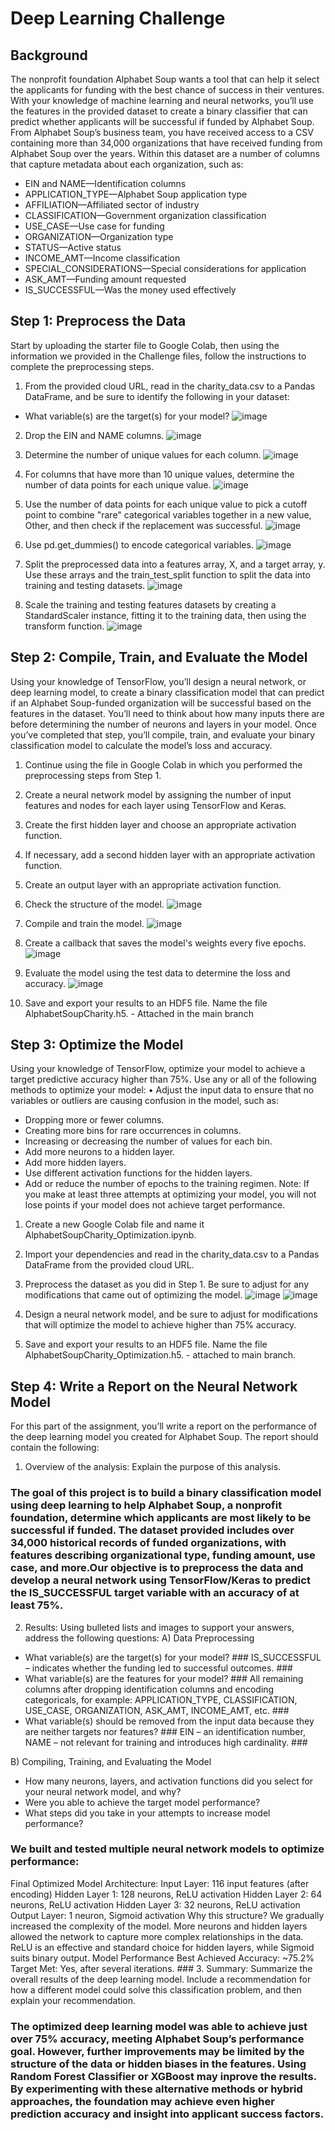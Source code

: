 # Deep Learning Challenge #
## Background ##
The nonprofit foundation Alphabet Soup wants a tool that can help it select the applicants for funding with the best chance of success in their ventures. With your knowledge of machine learning and neural networks, you’ll use the features in the provided dataset to create a binary classifier that can predict whether applicants will be successful if funded by Alphabet Soup.
From Alphabet Soup’s business team, you have received access to a CSV containing more than 34,000 organizations that have received funding from Alphabet Soup over the years. Within this dataset are a number of columns that capture metadata about each organization, such as:
+ EIN and NAME—Identification columns
+ APPLICATION_TYPE—Alphabet Soup application type
+ AFFILIATION—Affiliated sector of industry
+ CLASSIFICATION—Government organization classification
+ USE_CASE—Use case for funding
+ ORGANIZATION—Organization type
+ STATUS—Active status
+ INCOME_AMT—Income classification
+ SPECIAL_CONSIDERATIONS—Special considerations for application
+ ASK_AMT—Funding amount requested
+ IS_SUCCESSFUL—Was the money used effectively
## Step 1: Preprocess the Data ##
Start by uploading the starter file to Google Colab, then using the information we provided in the Challenge files, follow the instructions to complete the preprocessing steps.
1.	From the provided cloud URL, read in the charity_data.csv to a Pandas DataFrame, and be sure to identify the following in your dataset:
+ What variable(s) are the target(s) for your model?
![image](https://github.com/user-attachments/assets/62b12b3e-0674-426f-b3c5-609f351dad08)
 
2.	Drop the EIN and NAME columns.
![image](https://github.com/user-attachments/assets/12ff44ba-ad8a-4aa7-a8a3-2878481b533e)

3.	Determine the number of unique values for each column.
![image](https://github.com/user-attachments/assets/b7c2c7ce-b60f-43ad-9791-f3487e3a4033)

4.	For columns that have more than 10 unique values, determine the number of data points for each unique value.
![image](https://github.com/user-attachments/assets/dca4372f-5c4f-4672-8947-2b50f0ae24ac)

5.	Use the number of data points for each unique value to pick a cutoff point to combine "rare" categorical variables together in a new value, Other, and then check if the replacement was successful.
![image](https://github.com/user-attachments/assets/937df429-a0d0-4da7-bc8c-e6878d3c8f7e)

6.	Use pd.get_dummies() to encode categorical variables.
![image](https://github.com/user-attachments/assets/c0f91017-1a1e-461f-a2a1-edc508bc1016)

7.	Split the preprocessed data into a features array, X, and a target array, y. Use these arrays and the train_test_split function to split the data into training and testing datasets.
![image](https://github.com/user-attachments/assets/62567df3-694e-4dc1-a6e7-18b85069b767)

9.	Scale the training and testing features datasets by creating a StandardScaler instance, fitting it to the training data, then using the transform function.
![image](https://github.com/user-attachments/assets/2a3c761c-c2e6-4e64-a438-507d9a4cea3d)

## Step 2: Compile, Train, and Evaluate the Model ##
Using your knowledge of TensorFlow, you’ll design a neural network, or deep learning model, to create a binary classification model that can predict if an Alphabet Soup-funded organization will be successful based on the features in the dataset. You’ll need to think about how many inputs there are before determining the number of neurons and layers in your model. Once you’ve completed that step, you’ll compile, train, and evaluate your binary classification model to calculate the model’s loss and accuracy.
1.	Continue using the file in Google Colab in which you performed the preprocessing steps from Step 1.
2.	Create a neural network model by assigning the number of input features and nodes for each layer using TensorFlow and Keras.
3.	Create the first hidden layer and choose an appropriate activation function.
4.	If necessary, add a second hidden layer with an appropriate activation function.
5.	Create an output layer with an appropriate activation function.
6.	Check the structure of the model.
![image](https://github.com/user-attachments/assets/74cdba08-b307-4b3c-8b32-90d4d0e1ce5e)

7.	Compile and train the model.
![image](https://github.com/user-attachments/assets/052fd1ed-9d61-41bb-946b-9c15190c3dc9)

8.	Create a callback that saves the model's weights every five epochs.
![image](https://github.com/user-attachments/assets/bd9d1515-6485-48f9-a2a0-065f8c38b8f1)

9.	Evaluate the model using the test data to determine the loss and accuracy.
![image](https://github.com/user-attachments/assets/30033beb-bdc0-4c1e-a306-1452aeb3b7c0)

10.	Save and export your results to an HDF5 file. Name the file AlphabetSoupCharity.h5. - Attached in the main branch

## Step 3: Optimize the Model ##

Using your knowledge of TensorFlow, optimize your model to achieve a target predictive accuracy higher than 75%.
Use any or all of the following methods to optimize your model:
•	Adjust the input data to ensure that no variables or outliers are causing confusion in the model, such as:
+ Dropping more or fewer columns.
+ Creating more bins for rare occurrences in columns.
+ Increasing or decreasing the number of values for each bin.
+ Add more neurons to a hidden layer.
+ Add more hidden layers.
+ Use different activation functions for the hidden layers.
 + Add or reduce the number of epochs to the training regimen.
Note: If you make at least three attempts at optimizing your model, you will not lose points if your model does not achieve target performance.
1.	Create a new Google Colab file and name it AlphabetSoupCharity_Optimization.ipynb.
2.	Import your dependencies and read in the charity_data.csv to a Pandas DataFrame from the provided cloud URL.
3.	Preprocess the dataset as you did in Step 1. Be sure to adjust for any modifications that came out of optimizing the model.
![image](https://github.com/user-attachments/assets/69849ba7-6e7b-4998-ae16-51d2876078a4)
![image](https://github.com/user-attachments/assets/fc6633a6-c3a5-4126-8811-72e399e6d895)

4.	Design a neural network model, and be sure to adjust for modifications that will optimize the model to achieve higher than 75% accuracy.

5.	Save and export your results to an HDF5 file. Name the file AlphabetSoupCharity_Optimization.h5. - attached to main branch.
   
## Step 4: Write a Report on the Neural Network Model ##

For this part of the assignment, you’ll write a report on the performance of the deep learning model you created for Alphabet Soup.
The report should contain the following:
1.	Overview of the analysis: Explain the purpose of this analysis.
### The goal of this project is to build a binary classification model using deep learning to help Alphabet Soup, a nonprofit foundation, determine which applicants are most likely to be successful if funded. The dataset provided includes over 34,000 historical records of funded organizations, with features describing organizational type, funding amount, use case, and more.Our objective is to preprocess the data and develop a neural network using TensorFlow/Keras to predict the IS_SUCCESSFUL target variable with an accuracy of at least 75%. ### 
2.	Results: Using bulleted lists and images to support your answers, address the following questions:
A) Data Preprocessing
+ What variable(s) are the target(s) for your model? ### IS_SUCCESSFUL – indicates whether the funding led to successful outcomes. ### 
+ What variable(s) are the features for your model? ### All remaining columns after dropping identification columns and encoding categoricals, for example: APPLICATION_TYPE, CLASSIFICATION, USE_CASE, ORGANIZATION, ASK_AMT, INCOME_AMT, etc. ### 
+ What variable(s) should be removed from the input data because they are neither targets nor features? ### EIN – an identification number, NAME – not relevant for training and introduces high cardinality. ###

B) Compiling, Training, and Evaluating the Model
+ How many neurons, layers, and activation functions did you select for your neural network model, and why? 
+ Were you able to achieve the target model performance?
+ What steps did you take in your attempts to increase model performance?
### We built and tested multiple neural network models to optimize performance:
Final Optimized Model Architecture:
Input Layer: 116 input features (after encoding)
Hidden Layer 1: 128 neurons, ReLU activation
Hidden Layer 2: 64 neurons, ReLU activation
Hidden Layer 3: 32 neurons, ReLU activation
Output Layer: 1 neuron, Sigmoid activation
Why this structure?
We gradually increased the complexity of the model.
More neurons and hidden layers allowed the network to capture more complex relationships in the data.
ReLU is an effective and standard choice for hidden layers, while Sigmoid suits binary output.
Model Performance
Best Achieved Accuracy: ~75.2%
Target Met: Yes, after several iterations. ### 
3.	Summary: Summarize the overall results of the deep learning model. Include a recommendation for how a different model could solve this classification problem, and then explain your recommendation.
### The optimized deep learning model was able to achieve just over 75% accuracy, meeting Alphabet Soup’s performance goal. However, further improvements may be limited by the structure of the data or hidden biases in the features. Using Random Forest Classifier or XGBoost may inprove the results. By experimenting with these alternative methods or hybrid approaches, the foundation may achieve even higher prediction accuracy and insight into applicant success factors. ###

